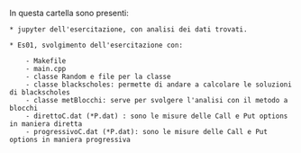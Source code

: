In questa cartella sono presenti:

    * jupyter dell'esercitazione, con analisi dei dati trovati.
    
    * Es01, svolgimento dell'esercitazione con:
        
        - Makefile
        - main.cpp
        - classe Random e file per la classe
        - classe blackscholes: permette di andare a calcolare le soluzioni di blackscholes
        - classe metBlocchi: serve per svolgere l'analisi con il metodo a blocchi
        - direttoC.dat (*P.dat) : sono le misure delle Call e Put options in maniera diretta
        - progressivoC.dat (*P.dat): sono le misure delle Call e Put options in maniera progressiva

        
